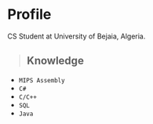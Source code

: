 # Profile
CS Student at University of Bejaia, Algeria.

> ## Knowledge
+ ``` MIPS Assembly ```
+ ``` C# ```
+ ``` C/C++ ```
+ ``` SQL ```
+ ``` Java ```


<!---
SamirChelfat/SamirChelfat is a ✨ special ✨ repository because its `README.md` (this file) appears on your GitHub profile.
You can click the Preview link to take a look at your changes.
--->
